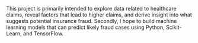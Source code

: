 This project is primarily intended to explore data related to healthcare claims, reveal factors that lead to higher claims, and derive insight into what suggests potential insurance fraud.
Secondly, I hope to build machine learning models that can predict likely fraud cases using Python, Scikit-Learn, and TensorFlow.

